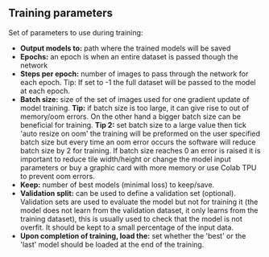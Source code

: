 ## Training parameters

Set of parameters to use during training:

* **Output models to:** path where the trained models will be saved
* **Epochs:** an epoch is when an entire dataset is passed though the network 
* **Steps per epoch:** number of images to pass through the network for each epoch. Tip: If set to -1 the full dataset will be passed to the model at each epoch.
* **Batch size:** size of the set of images used for one gradient update of model training. **Tip:** if batch size is too large, it can give rise to out of memory/oom errors. On the other hand a bigger batch size can be beneficial for training. **Tip 2:** set batch size to a large value then tick 'auto resize on oom' the training will be preformed on the user specified batch size but every time an oom error occurs the software will reduce batch size by 2 for training. If batch size reaches 0 an error is raised it is important to reduce tile width/height or change the model input parameters or buy a graphic card with more memory or use Colab TPU to prevent oom errors.
* **Keep:** number of best models (minimal loss) to keep/save.
* **Validation split:** can be used to define a validation set (optional). Validation sets are used to evaluate the model but not for training it (the model does not learn from the validation dataset, it only learns from the training dataset), this is usually used to check that the model is not overfit. It should be kept to a small percentage of the input data.
* **Upon completion of training, load the:** set whether the 'best' or the 'last' model should be loaded at the end of the training.

